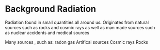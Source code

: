 # Background Radiation
Radiation found in small quantities all around us. Originates from natural sources such as rocks and cosmic rays as well as man made sources such as nuclear accidents and medical sources

Many sources , such as:
radon gas
Artifical sources
Cosmic rays
Rocks